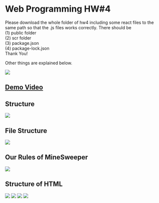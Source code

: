 # Web Programming HW#4
Please download the whole folder of hw4 including some react files to the same path so that the .js files works correctly.
There should be  
(1) public folder  
(2) scr folder  
(3) package.json  
(4) package-lock.json  
Thank You!  

Other things are explained below.  

![](https://i.imgur.com/pfsPBRR.png)
## [Demo Video](https://www.youtube.com/watch?v=mDx4bi-rA-Q)

## Structure
![](https://i.imgur.com/noioyH8.png)

## File Structure
![](https://i.imgur.com/LQWxcXW.png)

## Our Rules of MineSweeper
![](https://i.imgur.com/1Di60VR.png)

## Structure of HTML
![](https://i.imgur.com/18fudrr.png)
![](https://i.imgur.com/nLgxGL2.png)
![](https://i.imgur.com/5TwVv4A.png)
![](https://i.imgur.com/BvhORok.png)